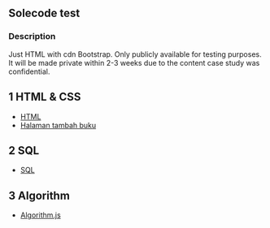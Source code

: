 ## Solecode test

### Description
Just HTML with cdn Bootstrap. Only publicly available for testing purposes. It will be made private within 2-3 weeks due to the content case study was confidential.

<!-- make text clickable to file algorithm.js -->
## 1 HTML & CSS
- [HTML](/src/index.html)
- [Halaman tambah buku](/src/add-book.html)

## 2 SQL
- [SQL](sql.sql)

## 3 Algorithm
- [Algorithm.js](algorithm.js)